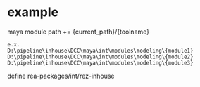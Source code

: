 # example

maya module path += {current_path}/{toolname}

```
e.x.
D:\pipeline\inhouse\DCC\maya\int\modules\modeling\{module1}
D:\pipeline\inhouse\DCC\maya\int\modules\modeling\{module2}
D:\pipeline\inhouse\DCC\maya\int\modules\modeling\{module3}
```

define rea-packages/int/rez-inhouse